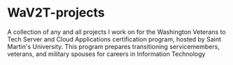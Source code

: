 # WaV2T-projects

A collection of any and all projects I work on for the Washington Veterans to Tech Server
and Cloud Applications certification program, hosted by Saint Martin's University. This program
prepares transitioning servicemembers, veterans, and military spouses for careers in Information
Technology
